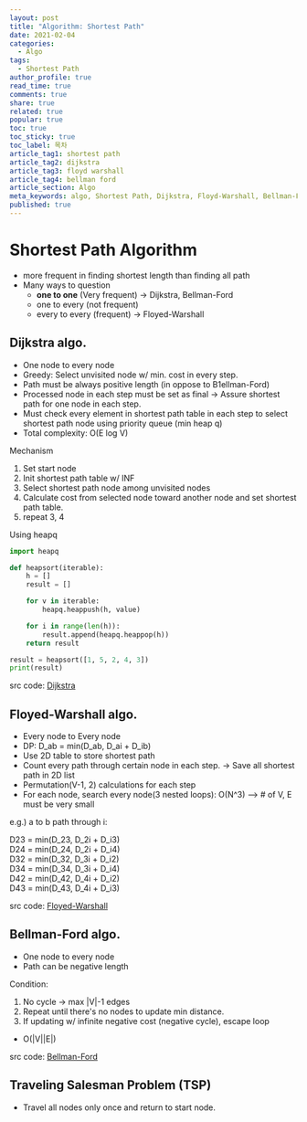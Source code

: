 ```yaml
---
layout: post
title: "Algorithm: Shortest Path"
date: 2021-02-04
categories:
  - Algo
tags:
  - Shortest Path
author_profile: true
read_time: true
comments: true
share: true
related: true
popular: true
toc: true
toc_sticky: true
toc_label: 목차
article_tag1: shortest path
article_tag2: dijkstra
article_tag3: floyd warshall
article_tag4: bellman ford
article_section: Algo
meta_keywords: algo, Shortest Path, Dijkstra, Floyd-Warshall, Bellman-Ford
published: true
---
```


# Shortest Path Algorithm

- more frequent in finding shortest length than finding all path
- Many ways to question
  - __one to one__ (Very frequent) -> Dijkstra, Bellman-Ford
  - one to every (not frequent)
  - every to every (frequent) -> Floyed-Warshall

## Dijkstra algo.

- One node to every node
- Greedy: Select unvisited node w/ min. cost in every step.
- Path must be always positive length (in oppose to B1ellman-Ford)
- Processed node in each step must be set as final -> Assure shortest path for one node in each step.
- Must check every element in shortest path table in each step to select shortest path node using priority queue (min heap q) 
- Total complexity: O(E log V)


Mechanism
1. Set start node
2. Init shortest path table w/ INF
3. Select shortest path node among unvisited nodes
4. Calculate cost from selected node toward another node and set shortest path table.
5. repeat 3, 4

Using heapq
``` python
import heapq

def heapsort(iterable):
    h = []
    result = []

    for v in iterable:
        heapq.heappush(h, value)

    for i in range(len(h)):
        result.append(heapq.heappop(h))
    return result

result = heapsort([1, 5, 2, 4, 3])
print(result)
```

src code: [Dijkstra](https://github.com/shaunsukgyukoh/TeamNote/blob/main/ShortestPath/dijkstra.md)

## Floyed-Warshall algo.

- Every node to Every node
- DP: D_ab = min(D_ab, D_ai + D_ib)
- Use 2D table to store shortest path
- Count every path through certain node in each step. -> Save all shortest path in 2D list
- Permutation(V-1, 2) calculations for each step
- For each node, search every node(3 nested loops): O(N^3) --> # of V, E must be very small

e.g.)  a to b path through i:  

D23 = min(D_23, D_2i + D_i3)  
D24 = min(D_24, D_2i + D_i4)  
D32 = min(D_32, D_3i + D_i2)  
D34 = min(D_34, D_3i + D_i4)  
D42 = min(D_42, D_4i + D_i2)  
D43 = min(D_43, D_4i + D_i3)
  
src code: [Floyed-Warshall](https://github.com/shaunsukgyukoh/TeamNote/blob/main/ShortestPath/floyedWarshall.md)

## Bellman-Ford algo.

- One node to every node
- Path can be negative length

Condition:

1. No cycle -> max |V|-1 edges
2. Repeat until there's no nodes to update min distance.
3. If updating w/ infinite negative cost (negative cycle), escape loop

- O(|V||E|)

src code: [Bellman-Ford](https://github.com/shaunsukgyukoh/TeamNote/blob/main/ShortestPath/bellmanFord.md)


## Traveling Salesman Problem (TSP)

- Travel all nodes only once and return to start node.
